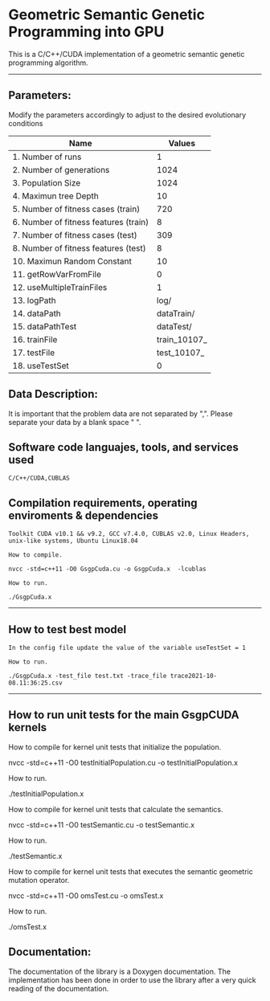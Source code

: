 # Geometric Semantic Genetic Programming into GPU
This  is a C/C++/CUDA implementation of a geometric semantic genetic programming algorithm.
***
## Parameters:  
Modify the parameters accordingly to adjust to the desired evolutionary conditions

| Name     								| Values   |
| -------- 								| -------- |
|1.  Number of runs						| 1
|2.  Number of generations				| 1024
|3.  Population Size					| 1024
|4.  Maximun tree Depth					| 10
|5.  Number of fitness cases (train)	| 720
|6.  Number of fitness features (train)	| 8
|7.  Number of fitness cases (test)		| 309
|8.  Number of fitness features (test)	| 8
|10. Maximun Random Constant			| 10
|11.  getRowVarFromFile                 |0
|12.  useMultipleTrainFiles             | 1
|13.  logPath                           | log/
|14.  dataPath                          | dataTrain/
|15.  dataPathTest                      | dataTest/
|16.  trainFile                         | train_10107_
|17.  testFile                          | test_10107_
|18.  useTestSet                        | 0

## Data Description:  
It is important that the problem data are not separated by ",". Please separate your data by a blank space " ".

## Software code languajes, tools, and services used
```
C/C++/CUDA,CUBLAS
```
## Compilation requirements, operating enviroments & dependencies 
```
Toolkit CUDA v10.1 && v9.2, GCC v7.4.0, CUBLAS v2.0, Linux Headers, unix-like systems, Ubuntu Linux18.04

How to compile.

nvcc -std=c++11 -O0 GsgpCuda.cu -o GsgpCuda.x  -lcublas

How to run.

./GsgpCuda.x

```
***

## How to test best model
```
In the config file update the value of the variable useTestSet = 1

How to run.

./GsgpCuda.x -test_file test.txt -trace_file trace2021-10-08.11:36:25.csv

```
***

## How to run unit tests for the main GsgpCUDA kernels
How to compile for kernel unit tests that initialize the population.

 nvcc -std=c++11 -O0 testInitialPopulation.cu -o testInitialPopulation.x

How to run.

./testInitialPopulation.x

How to compile for kernel unit tests that calculate the semantics.

 nvcc -std=c++11 -O0 testSemantic.cu -o testSemantic.x 

How to run.

./testSemantic.x 

How to compile for kernel unit tests that executes the semantic geometric mutation operator.

 nvcc -std=c++11 -O0 omsTest.cu -o omsTest.x

How to run.

./omsTest.x

## Documentation:
The documentation of the library is a Doxygen documentation. The implementation has been done in order to use the library after a very quick reading of the documentation.
